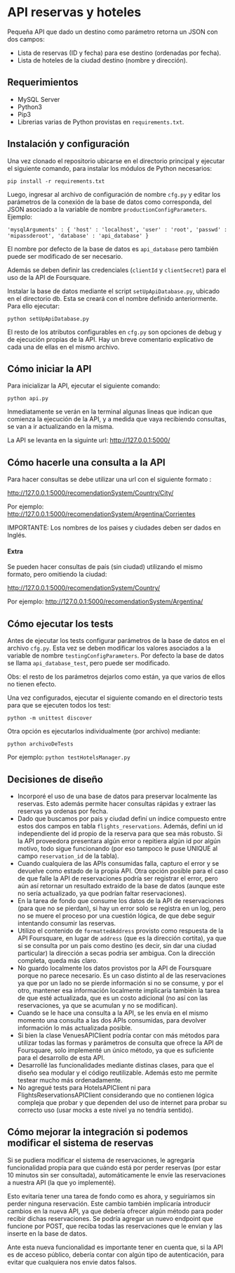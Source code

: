 # API reservas y hoteles

Pequeña API que dado un destino como parámetro retorna un JSON con dos campos:

* Lista de reservas (ID y fecha) para ese destino (ordenadas por fecha).
* Lista de hoteles de la ciudad destino (nombre y dirección).

## Requerimientos

* MySQL Server
* Python3
* Pip3
* Librerias varias de Python provistas en `requirements.txt`.

## Instalación y configuración

 Una vez clonado el repositorio ubicarse en el directorio principal y ejecutar el siguiente comando, para instalar los módulos de Python necesarios:

`pip install -r requirements.txt`
 
 Luego, ingresar al archivo de configuración de nombre `cfg.py` y editar los parámetros de la conexión de la base de datos como corresponda, del JSON asociado a la variable de nombre `productionConfigParameters`. Ejemplo:

`'mysqlArguments' : {
  'host' : 'localhost',
  'user' : 'root',
  'passwd' : 'mipassderoot',
  'database' : 'api_database'
}`

El nombre por defecto de la base de datos es `api_database` pero también puede ser modificado de ser necesario.

Además se deben definir las credenciales (`clientId` y `clientSecret`) para el uso de la API de Foursquare.

Instalar la base de datos mediante el script `setUpApiDatabase.py`, ubicado en el directorio db. Esta se creará con el nombre definido anteriormente. Para ello ejecutar:

`python setUpApiDatabase.py`

El resto de los atributos configurables en `cfg.py` son opciones de debug y de ejecución propias de la API. Hay un breve comentario explicativo de cada una de ellas en el mismo archivo.

## Cómo iniciar la API

Para inicializar la API, ejecutar el siguiente comando:

`python api.py`

Inmediatamente se verán en la terminal algunas lineas que indican que comienza la ejecución de la API, y a medida que vaya recibiendo consultas, se van a ir actualizando en la misma.

La API se levanta en la siguinte url: http://127.0.0.1:5000/

## Cómo hacerle una consulta a la API

Para hacer consultas se debe utilizar una url con el siguiente formato : 

http://127.0.0.1:5000/recomendationSystem/Country/City/

Por ejemplo: http://127.0.0.1:5000/recomendationSystem/Argentina/Corrientes

IMPORTANTE: Los nombres de los paises y ciudades deben ser dados en Inglés.

#### Extra
Se pueden hacer consultas de país (sin ciudad) utilizando el mismo formato, pero omitiendo la ciudad:

http://127.0.0.1:5000/recomendationSystem/Country/

Por ejemplo: http://127.0.0.1:5000/recomendationSystem/Argentina/

## Cómo ejecutar los tests

Antes de ejecutar los tests configurar parámetros de la base de datos en el archivo `cfg.py`. Esta vez se deben modificar los valores asociados a la variable de nombre `testingConfigParameters`.
Por defecto la base de datos se llama `api_database_test`, pero puede ser modificado.

Obs: el resto de los parámetros dejarlos como están, ya que varios de ellos no tienen efecto.

Una vez configurados, ejecutar el siguiente comando en el directorio tests para que se ejecuten todos los test:

`python -m unittest discover`

Otra opción es ejecutarlos individualmente (por archivo) mediante:

`python archivoDeTests`

Por ejemplo: `python testHotelsManager.py`

## Decisiones de diseño

- Incorporé el uso de una base de datos para preservar localmente las reservas. Esto además permite hacer consultas rápidas y extraer las reservas ya ordenas por fecha.
- Dado que buscamos por pais y ciudad definí un índice compuesto entre estos dos campos en tabla `flights_reservations`. Además, definí un id independiente del id propio de la reserva para que sea más robusto. Si la API proveedora presentara algún error o repitiera algún id por algún motivo, todo sigue funcionando (por eso tampoco le puse UNIQUE al campo `reservation_id` de la tabla).
- Cuando cualquiera de las APIs consumidas falla, capturo el error y se devuelve como estado de la propia API. Otra opción posible para el caso de que falle la API de reservaciones podría ser registrar el error, pero aún así retornar un resultado extraido de la base de datos (aunque este no sería actualizado, ya que podrían faltar reservaciones).
- En la tarea de fondo que consume los datos de la API de reservaciones (para que no se pierdan), si hay un error solo se registra en un log, pero no se muere el proceso por una cuestión lógica, de que debe seguir intentando consumir las reservas.
- Utilizo el contenido de `formattedAddress` provisto como respuesta de la API Foursquare, en lugar de `address` (que es la dirección cortita), ya que si se consulta por un pais como destino (es decir, sin dar una ciudad particular) la dirección a secas podria ser ambigua. Con la dirección completa, queda más claro.
- No guardo localmente los datos provistos por la API de Foursquare porque no parece necesario. Es un caso distinto al de las reservaciones ya que por un lado no se pierde información si no se consume, y por el otro, mantener esa información localmente implicaría también la tarea de que esté actualizada, que es un costo adicional (no así con las reservaciones, ya que se acumulan y no se modifican).
- Cuando se le hace una consulta a la API, se les envía en el mismo momento una consulta a las dos APIs consumidas, para devolver información lo más actualizada posible.
- Si bien la clase VenuesAPIClient podría contar con más métodos para utilizar todas las formas y parámetros de consulta que ofrece la API de Foursquare, solo implementé un único método, ya que es suficiente para el desarrollo de esta API.
- Desarrollé las funcionalidades mediante distinas clases, para que el diseño sea modular y el código reutilizable. Además esto me permite testear mucho más ordenadamente. 
- No agregué tests para HotelsAPIClient ni para FlightsReservationsAPIClient considerando que no contienen lógica compleja que probar y que dependen del uso de internet para probar su correcto uso (usar mocks a este nivel ya no tendría sentido).

## Cómo mejorar la integración si podemos modificar el sistema de reservas 

Si se pudiera modificar el sistema de reservaciones, le agregaría funcionalidad propia para que cuándo está por perder reservas (por estar 10 minutos sin ser consultada), automáticamente le envíe las reservaciones a nuestra API (la que yo implementé).

Esto evitaría tener una tarea de fondo como es ahora, y seguiríamos sin perder ninguna reservación. Este cambio también implicaría introducir cambios en la nueva API, ya que debería ofrecer algún método para poder recibir dichas reservaciones. Se podría agregar un nuevo endpoint que funcione por POST, que reciba todas las reservaciones que le envian y las inserte en la base de datos.

Ante esta nueva funcionalidad es importante tener en cuenta que, si la API es de acceso público, debería contar con algún tipo de autenticación, para evitar que cualquiera nos envie datos falsos.